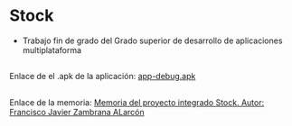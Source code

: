 # Stock
* Trabajo fin de grado del Grado superior de desarrollo de aplicaciones multiplataforma
##
Enlace de el .apk de la aplicación:
[app-debug.apk
](https://github.com/zKisko/Stock/blob/master/app-debug.apk)
##
Enlace de la memoria:
[Memoria del proyecto integrado Stock. 
Autor: Francisco Javier Zambrana ALarcón
](https://github.com/zKisko/Stock/blob/master/Memoria%20PI%20Francisco%20Javier%20Zambrana%20Alarc%C3%B3n.docx)


